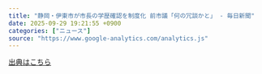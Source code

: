 ```yaml
---
title: "静岡・伊東市が市長の学歴確認を制度化 前市議「何の冗談かと」 - 毎日新聞"
date: 2025-09-29 19:21:55 +0900
categories: ["ニュース"]
source: "https://www.google-analytics.com/analytics.js"
---
```


[出典はこちら](https://www.google-analytics.com/analytics.js)
